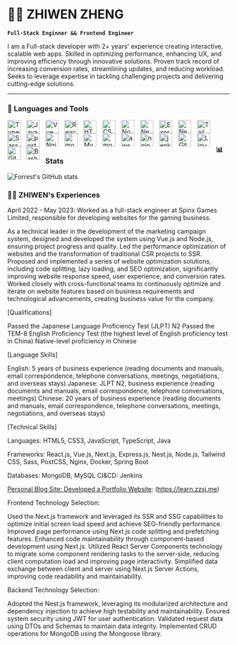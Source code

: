 # 🏄‍♂️ ZHIWEN ZHENG

**`Full-Stack Enginner && Frontend Engineer`**

I am a Full-stack developer with 2+ years' experience creating interactive, scalable web apps. Skilled in optimizing performance, enhancing UX, and improving efficiency through innovative solutions. Proven track record of increasing conversion rates, streamlining updates, and reducing workload. Seeks to leverage expertise in tackling challenging projects and delivering cutting-edge solutions.

---

### 🧰 Languages and Tools


<img align="left" alt="TypeScript" width="30px" style="padding-right:10px;" src="https://cdn.jsdelivr.net/gh/devicons/devicon/icons/typescript/typescript-plain.svg" />
<img align="left" alt="JavaScript" width="30px" style="padding-right:10px;" src="https://cdn.jsdelivr.net/gh/devicons/devicon/icons/javascript/javascript-plain.svg" />
<img align="left" alt="Vue" width="30px" style="padding-right:10px;" src="https://cdn.jsdelivr.net/gh/devicons/devicon/icons/vuejs/vuejs-original.svg" />
<img align="left" alt="React" width="30px" style="padding-right:10px;" src="https://cdn.jsdelivr.net/gh/devicons/devicon/icons/react/react-original.svg" />
<img align="left" alt="HTML" width="30px" style="padding-right:10px;" src="https://cdn.jsdelivr.net/gh/devicons/devicon/icons/html5/html5-plain.svg" />
<img align="left" alt="CSS" width="30px" style="padding-right:10px;" src="https://cdn.jsdelivr.net/gh/devicons/devicon/icons/css3/css3-plain.svg" />
<img align="left" alt="NodeJS" width="30px" style="padding-right:10px;" src="https://cdn.jsdelivr.net/gh/devicons/devicon/icons/nodejs/nodejs-original.svg" />
<img align="left" alt="NextJS" width="30px" style="padding-right:10px;" src="https://cdn.jsdelivr.net/gh/devicons/devicon/icons/nextjs/nextjs-original.svg" />
<img align="left" alt="ExpressJS" width="30px" style="padding-right:10px;" src="https://cdn.jsdelivr.net/gh/devicons/devicon/icons/express/express-original-wordmark.svg" />
<img align="left" alt="NestJS" width="30px" style="padding-right:10px;" src="https://cdn.jsdelivr.net/gh/devicons/devicon/icons/nestjs/nestjs-original.svg" />
<img align="left" alt="TailwindCss" width="30px" style="padding-right:10px;" src="https://cdn.jsdelivr.net/gh/devicons/devicon/icons/tailwindcss/tailwindcss-original.svg" />
<img align="left" alt="Sass" width="30px" style="padding-right:10px;" src="https://cdn.jsdelivr.net/gh/devicons/devicon/icons/sass/sass-original.svg" />
<img align="left" alt="postcss" width="30px" style="padding-right:10px;" src="https://cdn.jsdelivr.net/gh/devicons/devicon/icons/postcss/postcss-original-wordmark.svg" />
<img align="left" alt="Nginx" width="30px" style="padding-right:10px;" src="https://cdn.jsdelivr.net/gh/devicons/devicon/icons/nginx/nginx-original.svg" />
<img align="left" alt="mongodb" width="30px" style="padding-right:10px;" src="https://cdn.jsdelivr.net/gh/devicons/devicon/icons/mongodb/mongodb-original-wordmark.svg" />
<img align="left" alt="Mysql" width="30px" style="padding-right:10px;" src="https://cdn.jsdelivr.net/gh/devicons/devicon/icons/mysql/mysql-original-wordmark.svg" />
<img align="left" alt="mongoose" width="30px" style="padding-right:10px;" src="https://cdn.jsdelivr.net/gh/devicons/devicon/icons/mongoose/mongoose-original-wordmark.svg" />
<img align="left" alt="aws" width="30px" style="padding-right:10px;" src="https://cdn.jsdelivr.net/gh/devicons/devicon/icons/amazonwebservices/amazonwebservices-original-wordmark.svg" />
<img align="left" alt="nginx" width="30px" style="padding-right:10px;" src="https://cdn.jsdelivr.net/gh/devicons/devicon/icons/nginx/nginx-original.svg" />
<img align="left" alt="jenkins" width="30px" style="padding-right:10px;" src="https://cdn.jsdelivr.net/gh/devicons/devicon/icons/jenkins/jenkins-line.svg" />
<img align="left" alt="Git" width="30px" style="padding-right:10px;" src="https://cdn.jsdelivr.net/gh/devicons/devicon/icons/git/git-original.svg" />
<img align="left" alt="Linux" width="30px" style="padding-right:10px;" src="https://cdn.jsdelivr.net/gh/devicons/devicon/icons/linux/linux-original.svg" />
<img align="left" alt="GitHub" width="30px" style="padding-right:10px;" src="https://cdn.jsdelivr.net/gh/devicons/devicon/icons/github/github-original.svg" />
<img align="left" alt="Bash" width="30px" style="padding-right:10px;" src="https://cdn.jsdelivr.net/gh/devicons/devicon/icons/bash/bash-original.svg" />
<br />

#

[//]: # (### 📺 Portfolio Website)

[//]: # ()
[//]: # (<!-- BEGIN YOUTUBE-CARDS -->)

[//]: # ([![A Complete Overview of DevOps]&#40;https://ytcards.demolab.com/?id=zG1cM9VSINg&title=A+Complete+Overview+of+DevOps&lang=en&timestamp=1712845830&background_color=%230d1117&title_color=%23ffffff&stats_color=%23dedede&max_title_lines=1&width=250&border_radius=5&duration=867 "A Complete Overview of DevOps"&#41;]&#40;https://www.youtube.com/watch?v=zG1cM9VSINg&#41;)

[//]: # ([![Win this RTX 4090 signed by Jensen Huang]&#40;https://ytcards.demolab.com/?id=VybxPh8Trls&title=Win+this+RTX+4090+signed+by+Jensen+Huang&lang=en&timestamp=1710538911&background_color=%230d1117&title_color=%23ffffff&stats_color=%23dedede&max_title_lines=1&width=250&border_radius=5&duration=50 "Win this RTX 4090 signed by Jensen Huang"&#41;]&#40;https://www.youtube.com/watch?v=VybxPh8Trls&#41;)

[//]: # ([![How Data Structures & Algorithms are Actually Used]&#40;https://ytcards.demolab.com/?id=ALPWOiUKIjY&title=How+Data+Structures+%26+Algorithms+are+Actually+Used&lang=en&timestamp=1710513900&background_color=%230d1117&title_color=%23ffffff&stats_color=%23dedede&max_title_lines=1&width=250&border_radius=5&duration=699 "How Data Structures & Algorithms are Actually Used"&#41;]&#40;https://www.youtube.com/watch?v=ALPWOiUKIjY&#41;)

[//]: # ([![The Biggest Issues I've Faced Web Scraping &#40;and how to fix them&#41;]&#40;https://ytcards.demolab.com/?id=vxk6YPRVg_o&title=The+Biggest+Issues+I%27ve+Faced+Web+Scraping+%28and+how+to+fix+them%29&lang=en&timestamp=1709917248&background_color=%230d1117&title_color=%23ffffff&stats_color=%23dedede&max_title_lines=1&width=250&border_radius=5&duration=903 "The Biggest Issues I've Faced Web Scraping &#40;and how to fix them&#41;"&#41;]&#40;https://www.youtube.com/watch?v=vxk6YPRVg_o&#41;)

[//]: # ([![The Data Structure You Use Matters a Lot]&#40;https://ytcards.demolab.com/?id=VpnZnFUHhIU&title=The+Data+Structure+You+Use+Matters+a+Lot&lang=en&timestamp=1707836432&background_color=%230d1117&title_color=%23ffffff&stats_color=%23dedede&max_title_lines=1&width=250&border_radius=5&duration=395 "The Data Structure You Use Matters a Lot"&#41;]&#40;https://www.youtube.com/watch?v=VpnZnFUHhIU&#41;)

[//]: # ([![Top Paying Companies for Software Engineers]&#40;https://ytcards.demolab.com/?id=cIvduLKs5uY&title=Top+Paying+Companies+for+Software+Engineers&lang=en&timestamp=1707058821&background_color=%230d1117&title_color=%23ffffff&stats_color=%23dedede&max_title_lines=1&width=250&border_radius=5&duration=32 "Top Paying Companies for Software Engineers"&#41;]&#40;https://www.youtube.com/watch?v=cIvduLKs5uY&#41;)

[//]: # (<!-- END YOUTUBE-CARDS -->)

[//]: # ([<img src="https://custom-icon-badges.demolab.com/badge/-Subscribe%20For%20More-red?style=for-the-badge&logo=video&logoColor=white"/>]&#40;https://www.youtube.com/c/fknight?sub_confirmation=1&#41;)

#

### 📊 Stats

![Forrest's GitHub stats](https://github-readme-stats.vercel.app/api?username=TEICHIMON&show_icons=true&theme=gruvbox)



<div>
 <summary><h3>👨‍💻 ZHIWEN's Experiences</h3></summary>
April 2022 - May 2023: Worked as a full-stack engineer at Spinx Games Limited, responsible for developing websites for the gaming business.

As a technical leader in the development of the marketing campaign system, designed and developed the system using Vue.js and Node.js, ensuring project progress and quality.
Led the performance optimization of websites and the transformation of traditional CSR projects to SSR.
Proposed and implemented a series of website optimization solutions, including code splitting, lazy loading, and SEO optimization, significantly improving website response speed, user experience, and conversion rates.
Worked closely with cross-functional teams to continuously optimize and iterate on website features based on business requirements and technological advancements, creating business value for the company.

[Qualifications]

Passed the Japanese Language Proficiency Test (JLPT) N2
Passed the TEM-8 English Proficiency Test (the highest level of English proficiency test in China)
Native-level proficiency in Chinese

[Language Skills]

English: 5 years of business experience (reading documents and manuals, email correspondence, telephone conversations, meetings, negotiations, and overseas stays)
Japanese: JLPT N2, business experience (reading documents and manuals, email correspondence, telephone conversations, meetings)
Chinese: 20 years of business experience (reading documents and manuals, email correspondence, telephone conversations, meetings, negotiations, and overseas stays)

[Techn[]()ical Skills]

Languages: HTML5, CSS3, JavaScript, TypeScript, Java

Frameworks: React.js, Vue.js, Next.js, Express.js, Nest.js, Node.js, Tailwind CSS, Sass, PostCSS, Nginx, Docker, Spring Boot

Databases: MongoDB, MySQL
CI&CD: Jenkins 

[Personal Blog Site: Developed a Portfolio Website][website]: (https://learn.zzsj.me)

Frontend Technology Selection:

Used the Next.js framework and leveraged its SSR and SSG capabilities to optimize initial screen load speed and achieve SEO-friendly performance.
Improved page performance using Next.js code splitting and prefetching features.
Enhanced code maintainability through component-based development using Next.js.
Utilized React Server Components technology to migrate some component rendering tasks to the server-side, reducing client computation load and improving page interactivity.
Simplified data exchange between client and server using Next.js Server Actions, improving code readability and maintainability.

Backend Technology Selection:

Adopted the Nest.js framework, leveraging its modularized architecture and dependency injection to achieve high testability and maintainability.
Ensured system security using JWT for user authentication.
Validated request data using DTOs and Schemas to maintain data integrity.
Implemented CRUD operations for MongoDB using the Mongoose library.

[website]: https://learn.zzsj.me
</div>
